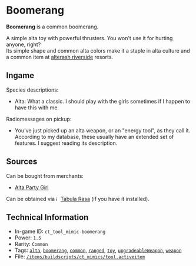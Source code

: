 # Boomerang

 **Boomerang** is a common boomerang.

A simple alta toy with powerful thrusters. You won't use it for hurting anyone, right?  
Its simple shape and common alta colors make it a staple in alta culture and a common item at [alterash riverside](https://ceterai.github.io/MyEnternia/Wiki/AlterashRiversides) resorts.

## Ingame

Species descriptions:

- Alta: What a classic. I should play with the girls sometimes if I happen to have this with me.

Radiomessages on pickup:

- You've just picked up an alta weapon, or an "energy tool", as they call it. According to my database, these usually have an extended set of features. I suggest reading its description.

## Sources

Can be bought from merchants:

- [Alta Party Girl](https://ceterai.github.io/MyEnternia/Wiki/AltaPartyGirl)

Can be obtained via <img src="https://steamuserimages-a.akamaihd.net/ugc/263843960696222713/3EC9A7C005541F7D577EBCB8C5736B4EFC9973D6/" alt="icon" width="8" height="12"/> [Tabula Rasa](https://community.playstarbound.com/resources/the-tabula-rasa.3222/) (if you have it installed).

## Technical Information

- In-game ID: `ct_tool_mimic-boomerang`
- Power: `1.5`
- Rarity: `Common`
- Tags: [`alta`](https://ceterai.github.io/MyEnternia/Wiki/Tags/Alta), [`boomerang`](https://ceterai.github.io/MyEnternia/Wiki/Tags/Boomerang), [`common`](https://ceterai.github.io/MyEnternia/Wiki/Tags/Common), [`ranged`](https://ceterai.github.io/MyEnternia/Wiki/Tags/Ranged), [`toy`](https://ceterai.github.io/MyEnternia/Wiki/Tags/Toy), [`upgradeableWeapon`](https://ceterai.github.io/MyEnternia/Wiki/Tags/UpgradeableWeapon), [`weapon`](https://ceterai.github.io/MyEnternia/Wiki/Tags/Weapon)
- File: [`/items/buildscripts/ct_mimics/tool.activeitem`](https://github.com/Ceterai/Enternia/blob/main/items/buildscripts/ct_mimics/tool.activeitem)

